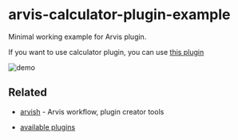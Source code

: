 # arvis-calculator-plugin-example

Minimal working example for Arvis plugin.

If you want to use calculator plugin, you can use [this plugin](https://github.com/arvis-plugins/arvis-calculator-plugin)

![demo](https://user-images.githubusercontent.com/18283033/122417918-d2140880-cfc4-11eb-89d4-b06f2f98708b.PNG)


## Related

- [arvish](https://github.com/jopemachine/arvish) - Arvis workflow, plugin creator tools

- [available plugins](https://github.com/jopemachine/arvis/blob/master/documents/plugin-links.md)
